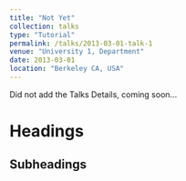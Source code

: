 ```yaml
---
title: "Not Yet"
collection: talks
type: "Tutorial"
permalink: /talks/2013-03-01-talk-1
venue: "University 1, Department"
date: 2013-03-01
location: "Berkeley CA, USA"
---
```


Did not add the Talks Details, coming soon... 

Headings
======

Subheadings
------